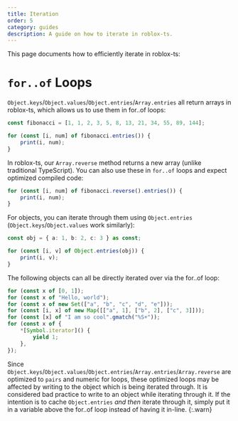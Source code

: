 ```yaml
---
title: Iteration
order: 5
category: guides
description: A guide on how to iterate in roblox-ts.
---
```


This page documents how to efficiently iterate in roblox-ts:

# `for..of` Loops
`Object.keys`/`Object.values`/`Object.entries`/`Array.entries` all return arrays in roblox-ts, which allows us to use them in for..of loops:

```ts
const fibonacci = [1, 1, 2, 3, 5, 8, 13, 21, 34, 55, 89, 144];

for (const [i, num] of fibonacci.entries()) {
	print(i, num);
}
```

In roblox-ts, our `Array.reverse` method returns a new array (unlike traditional TypeScript). You can also use these in `for..of` loops and expect optimized compiled code:

```ts
for (const [i, num] of fibonacci.reverse().entries()) {
	print(i, num);
}
```

For objects, you can iterate through them using `Object.entries` (`Object.keys`/`Object.values` work similarly):

```ts
const obj = { a: 1, b: 2, c: 3 } as const;

for (const [i, v] of Object.entries(obj)) {
	print(i, v);
}
```

The following objects can all be directly iterated over via the for..of loop:

```ts
for (const x of [0, 1]);
for (const x of "Hello, world");
for (const x of new Set(["a", "b", "c", "d", "e"]));
for (const [i, x] of new Map([["a", 1], ["b", 2], ["c", 3]]));
for (const [x] of "I am so cool".gmatch("%S+"));
for (const x of {
	*[Symbol.iterator]() {
		yield 1;
	},
});
```

Since `Object.keys`/`Object.values`/`Object.entries`/`Array.entries`/`Array.reverse` are optimized to `pairs` and numeric for loops, these optimized loops may be affected by writing to the object which is being iterated through. It is considered bad practice to write to an object while iterating through it. If the intention is to cache `Object.entries` *and then* iterate through it, simply put it in a variable above the for..of loop instead of having it in-line. {:.warn}
